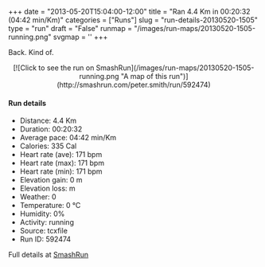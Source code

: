 +++
date = "2013-05-20T15:04:00-12:00"
title = "Ran 4.4 Km in 00:20:32 (04:42 min/Km)"
categories = ["Runs"]
slug = "run-details-20130520-1505"
type = "run"
draft = "False"
runmap = "/images/run-maps/20130520-1505-running.png"
svgmap = '<polyline points="">'
+++

Back. Kind of. 

<!--more-->

<center>
[![Click to see the run on SmashRun](/images/run-maps/20130520-1505-running.png "A map of this run")](http://smashrun.com/peter.smith/run/592474)
</center>

#### Run details

* Distance: 4.4 Km
* Duration: 00:20:32
* Average pace: 04:42 min/Km
* Calories: 335 Cal
* Heart rate (ave): 171 bpm
* Heart rate (max): 171 bpm
* Heart rate (min): 171 bpm
* Elevation gain: 0 m
* Elevation loss:  m
* Weather: 0
* Temperature: 0 &deg;C
* Humidity: 0%
* Activity: running
* Source: tcxfile
* Run ID: 592474

Full details at [SmashRun](http://smashrun.com/peter.smith/run/592474)